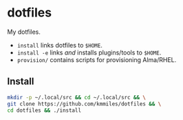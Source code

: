 # dotfiles

My dotfiles. 

- `install` links dotfiles to `$HOME`.
- `install -e` links *and* installs plugins/tools to `$HOME`.
- `provision/` contains scripts for provisioning Alma/RHEL.

## Install

```bash
mkdir -p ~/.local/src && cd ~/.local/src && \
git clone https://github.com/kmmiles/dotfiles && \
cd dotfiles && ./install
```
